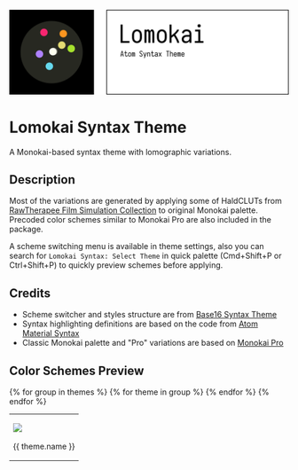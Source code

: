 ![Lomokai Syntax Theme](logo.svg)

# Lomokai Syntax Theme

A Monokai-based syntax theme with lomographic variations.

## Description

Most of the variations are generated by applying some of HaldCLUTs from [RawTherapee Film Simulation Collection](https://rawpedia.rawtherapee.com/Film_Simulation#RawTherapee_Film_Simulation_Collection) to original Monokai palette. Precoded color schemes similar to Monokai Pro are also included in the package.

A scheme switching menu is available in theme settings, also you can search for `Lomokai Syntax: Select Theme` in quick palette (Cmd+Shift+P or Ctrl+Shift+P) to quickly preview schemes before applying.

## Credits
* Scheme switcher and styles structure are from [Base16 Syntax Theme](https://github.com/Alchiadus/base16-syntax)
* Syntax highlighting definitions are based on the code from [Atom Material Syntax](https://github.com/atom-material/atom-material-syntax)
* Classic Monokai palette and "Pro" variations are based on [Monokai Pro](https://www.monokai.pro)

## Color Schemes Preview

<table>
  <tbody>
  {% for group in themes %}
    <tr>
      {% for theme in group %}
      <td>
        <p><img src='previews/{{ theme.slug }}.svg'></p>
        <p style='text-align: center;'>{{ theme.name }}</p>
      </td>
      {% endfor %}
    </tr>
  {% endfor %}
  </tbody>
</table>

